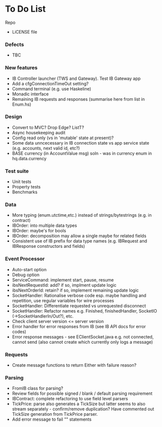 
To Do List
==========

Repo

* LiCENSE file

### Defects

* TBC

### New features

* IB Controller launcher (TWS and Gateway). Test IB Gateway app
* Add a cfgConnectionTimeOut setting?
* Command terminal (e.g. use Haskeline)
* Monadic interface
* Remaining IB requests and responses (summarise here from list in Enum.hs)

### Design

* Convert to MVC? Drop Edge? ListT?
* Async housekeeping audit
* Config read only (vs in 'mutable' state at present)?
* Some data unncecessary in IB connection state vs app service state (e.g. accounts, next valid id, etc?) 
* BASE currency (in AccountValue msg) soln - was in currency enum in hq.data.currency

### Test suite 

* Unit tests
* Property tests
* Benchmarks

### Data 

* More typing (enum.utctime,etc.) instead of strings/bytestrings (e.g. in contract)
* IBOrder: into multiple data types
* IBOrder: maybe's for bools
* IBOrder: decomposition may allow a single maybe for related fields
* Consistent use of IB prefix for data type names (e.g. IBRequest and IBResponse constructors and fields)

### Event Processor

* Auto-start option
* Debug option
* ServiceCommand: implement start, pause, resume
* ibsNextRequestId: add? if so, implment update logic
* ibsNextOrderId: retain? if so, implement remaining update logic
* SocketHandler: Rationalise verbose code esp. maybe handling and repetition, use regular variables for wire processes
* SocketHandler: Differentiate requested vs unrequested disconnect
* SocketHandler: Refactor names e.g. Finished, finishedHandler, SocketIO (->SocketHandlerIn/Out?), etc.
* Check client server version <= server version
* Error handler for error responses from IB (see IB API docs for error codes)
* Error response messages - see EClientSocket.java e.g. not connected, cannot send (also cannot create which currently only logs a message)

### Requests

* Create message functions to return Either with failure reason?

### Parsing

* FromIB class for parsing?
* Review fields for possible signed / blank / default parsing requirement
* IBContract: complete refactoring to use field level parsers
* TickPrice: parse also generates a TickSize but latter seems to also stream separately - confirm/remove duplication? Have commented out TickSize generation from TickPrice parser.
* Add error message to fail "" statements






















